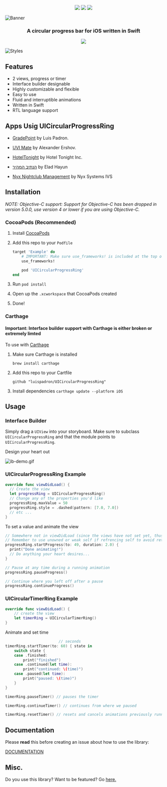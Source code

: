 <p align="center">
	<img src="https://img.shields.io/github/license/luispadron/UICircularProgressRing.svg">
	<img src="https://travis-ci.org/luispadron/UICircularProgressRing.svg?branch=master">
	<img src="https://img.shields.io/github/issues/luispadron/UICircularProgressRing.svg">
</p>

![Banner](https://raw.githubusercontent.com/luispadron/UICircularProgressRing/master/.github/banner.png)

<h3 align="center">A circular progress bar for iOS written in Swift</h3>

<p align="center">
<img src="https://raw.githubusercontent.com/luispadron/UICircularProgressRing/master/.github/demo.gif"/>
</p>

![Styles](https://raw.githubusercontent.com/luispadron/UICircularProgressRing/master/.github/styles-banner.png)

## Features

* 2 views, progress or timer
* Interface builder designable
* Highly customizable and flexible
* Easy to use
* Fluid and interruptible animations
* Written in Swift
* RTL language support

## Apps Usig UICircularProgressRing

- [GradePoint](http://gradepoint.luispadron.com) by Luis Padron.

- [UVI Mate](https://itunes.apple.com/us/app/uvi-mate-global-uv-index-now/id1207745216?mt=8) by Alexander Ershov.

- [HotelTonight](https://itunes.apple.com/app/id407690035?mt=8) by Hotel Tonight Inc.

- [הנתיב המהיר](https://itunes.apple.com/us/app/הנתיב-המהיר/id1320456872?mt=8) by Elad Hayun

- [Nyx Nightclub Management](https://itunes.apple.com/dk/app/nyx-nightclub-management-ipad/id954874082?mt=8) by Nyx Systems IVS

## Installation

*NOTE: Objective-C support: Support for Objective-C has been dropped in version 5.0.0, use version 4 or lower if you are using Objective-C.*

### CocoaPods (Recommended)

1. Install [CocoaPods](https://cocoapods.org)
2. Add this repo to your `Podfile`

	```ruby
	target 'Example' do
	    # IMPORTANT: Make sure use_frameworks! is included at the top of the file
	    use_frameworks!

	    pod 'UICircularProgressRing'
	end
	```
3. Run `pod install`
4. Open up the `.xcworkspace` that CocoaPods created
5. Done!

### Carthage

#### Important: Interface builder support with Carthage is either broken or extremely limted

To use with [Carthage](https://github.com/Carthage/Carthage)

1. Make sure Carthage is installed

	`brew install carthage`
2. Add this repo to your Cartfile

	`github "luispadron/UICircularProgressRing"`
3. Install dependencies
	`carthage update --platform iOS`

## Usage


### Interface Builder

Simply drag a `UIView` into your storyboard. Make sure to subclass `UICircularProgressRing` and that the module points to `UICircularProgressRing`.

Design your heart out

![ib-demo.gif](https://raw.githubusercontent.com/luispadron/UICircularProgressRing/master/.github/ib-demo.gif)

### UICircularProgressRing Example

```swift
override func viewDidLoad() {
  // Create the view
  let progressRing = UICircularProgressRing()
  // Change any of the properties you'd like
  progressRing.maxValue = 50
  progressRing.style = .dashed(pattern: [7.0, 7.0])
  // etc ...
}
```

To set a value and animate the view

```swift
// Somewhere not in viewDidLoad (since the views have not set yet, thus cannot be animated)
// Remember to use unowned or weak self if refrencing self to avoid retain cycle
progressRing.startProgress(to: 49, duration: 2.0) {
  print("Done animating!")
  // Do anything your heart desires...
}

// Pause at any time during a running animation
progressRing.pauseProgress()

// Continue where you left off after a pause
progressRing.continueProgress()
```

### UICircularTimerRing Example

```swift
override func viewDidLoad() {
	// create the view
	let timerRing = UICircularTimerRing()
}
```

Animate and set time

```swift
						// seconds
timerRing.startTimer(to: 60) { state in
    switch state {
    case .finished:
        print("finished")
    case .continued(let time):
        print("continued: \(time)")
    case .paused(let time):
        print("paused: \(time)")
    }
}

timerRing.pauseTimer() // pauses the timer

timerRing.continueTimer() // continues from where we paused

timerRing.resetTimer() // resets and cancels animations previously running
```

## Documentation

Please **read** this before creating an issue about how to use the library:

[DOCUMENTATION](https://htmlpreview.github.io/?https://raw.githubusercontent.com/luispadron/UICircularProgressRing/master/docs/Classes/UICircularProgressRing.html)

## Misc.

Do you use this library? Want to be featured? Go [here.](https://github.com/luispadron/UICircularProgressRing/issues/54)
